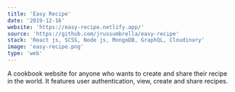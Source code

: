 ```yaml
---
title: 'Easy Recipe'
date: '2019-12-16'
website: 'https://easy-recipe.netlify.app/'
source: 'https://github.com/jrussumbrella/easy-recipe'
stack: 'React js, SCSS, Node js, MongoDB, GraphQL, Cloudinary'
image: 'easy-recipe.png'
type: 'web'
---
```


A cookbook website for anyone who wants to create and share their recipe in the world. It features user authentication, view, create and share recipes.
